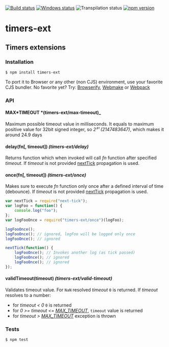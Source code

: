 [![Build status][nix-build-image]][nix-build-url]
[![Windows status][win-build-image]][win-build-url]
![Transpilation status][transpilation-image]
[![npm version][npm-image]][npm-url]

# timers-ext

## Timers extensions

### Installation

    $ npm install timers-ext

To port it to Browser or any other (non CJS) environment, use your favorite CJS bundler. No favorite yet? Try: [Browserify](http://browserify.org/), [Webmake](https://github.com/medikoo/modules-webmake) or [Webpack](http://webpack.github.io/)

### API

#### MAX*TIMEOUT *(timers-ext/max-timeout)\_

Maximum possible timeout value in milliseconds. It equals to maximum positive value for 32bit signed integer, so _2³¹ (2147483647)_, which makes it around 24.9 days

#### delay(fn[, timeout]) _(timers-ext/delay)_

Returns function which when invoked will call _fn_ function after specified
_timeout_. If _timeout_ is not provided [nextTick](https://github.com/medikoo/next-tick/#next-tick) propagation is used.

#### once(fn[, timeout]) _(timers-ext/once)_

Makes sure to execute _fn_ function only once after a defined interval of time (debounce). If _timeout_ is not provided [nextTick](https://github.com/medikoo/next-tick/#next-tick) propagation is used.

```javascript
var nextTick = require("next-tick");
var logFoo = function() {
	console.log("foo");
};
var logFooOnce = require("timers-ext/once")(logFoo);

logFooOnce();
logFooOnce(); // ignored, logFoo will be logged only once
logFooOnce(); // ignored

nextTick(function() {
	logFooOnce(); // Invokes another log (as tick passed)
	logFooOnce(); // ignored
	logFooOnce(); // ignored
});
```

#### validTimeout(timeout) _(timers-ext/valid-timeout)_

Validates timeout value.
For `NaN` resolved _timeout_ `0` is returned.
If _timeout_ resolves to a number:

-   for _timeout < 0_ `0` is returned
-   for _0 >= timeout <= [MAX_TIMEOUT](#max_timeout-timers-extmax-timeout)_, `timeout` value is returned
-   for _timeout > [MAX_TIMEOUT](#max_timeout-timers-extmax-timeout)_ exception is thrown

### Tests

    $ npm test

[nix-build-image]: https://semaphoreci.com/api/v1/medikoo-org/timers-ext/branches/master/shields_badge.svg
[nix-build-url]: https://semaphoreci.com/medikoo-org/timers-ext
[win-build-image]: https://ci.appveyor.com/api/projects/status/2i5nerowov2ho3o9?svg=true
[win-build-url]: https://ci.appveyor.com/project/medikoo/timers-ext
[transpilation-image]: https://img.shields.io/badge/transpilation-free-brightgreen.svg
[npm-image]: https://img.shields.io/npm/v/timers-ext.svg
[npm-url]: https://www.npmjs.com/package/timers-ext
